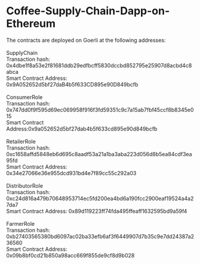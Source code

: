 # Coffee-Supply-Chain-Dapp-on-Ethereum

The contracts are deployed on Goerli at the following addresses:
<br>
<br>
SupplyChain
<br>
Transaction hash: 0x4dbe1f8a53e2f81681ddb29edfbcff5830dccbd852795e25907d8acbd4c8abca
<br>
Smart Contract Address: 0x9A052652d5bf27daB4b5f633CD895e90D849bcfb
<br>
<br>
ConsumerRole
<br>
Transaction hash: 0x747dd0f9f595d69ec069958f916f3fd59351c9c7a15ab7fbf45ccf8b8345e015
<br>
Smart Contract Address:0x9a052652d5bf27dab4b5f633cd895e90d849bcfb
<br>
<br>
RetailerRole
<br>
Transaction hash: 0xc1658affd5848eb6d695c8aadf53a21a1ba3aba223d056d8b5ea84cdf3ea95fd
<br>
Smart Contract Address: 0x34e27066e36e955dcd931bd4e7f89cc55c292a03
<br>
<br>
DistributorRole
<br>
Transaction hash: 0xc24d816a479b70648953714ec5fd200ea4bd6a190fcc2900eaf19524a4a27da7
<br>
Smart Contract Address: 0x89d119223ff74fda495ffeaff1632595bd9a59f4
<br>
<br>
FarmerRole
<br>
Transaction hash: 0xb27403565380bd6097ac02ba33efb6af3f6449907d7b35c9e7dd24387a236560
<br>
Smart Contract Address: 0x09b8bf0cd21b850a98acc669f855de9cf8d9b028
